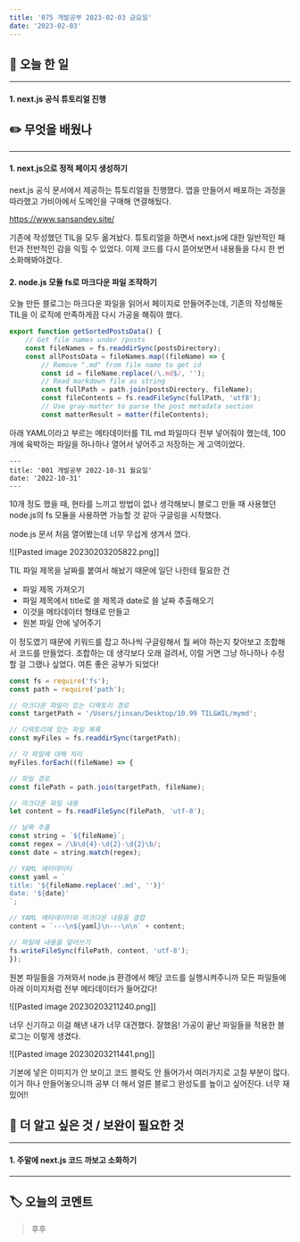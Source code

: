 ```yaml
---
title: '075 개발공부 2023-02-03 금요일'
date: '2023-02-03'
---
```


## 📅 오늘 한 일
---
#### 1. next.js 공식 튜토리얼 진행

## ✏️ 무엇을 배웠나
---
#### 1. next.js으로 정적 페이지 생성하기

next.js 공식 문서에서 제공하는 튜토리얼을 진행했다. 앱을 만들어서 배포하는 과정을 따라했고 가비아에서 도메인을 구매해 연결해뒀다.

https://www.sansandev.site/

기존에 작성했던 TIL을 모두 옮겨놨다. 튜토리얼을 하면서 next.js에 대한 일반적인 패턴과 전반적인 감을 익힐 수 있었다. 이제 코드를 다시 뜯어보면서 내용들을 다시 한 번 소화해봐야겠다.

#### 2.  node.js 모듈 fs로 마크다운 파일 조작하기

오늘 만든 블로그는 마크다운 파일을 읽어서 페이지로 만들어주는데, 기존의 작성해둔 TIL을 이 로직에 만족하게끔 다시 가공을 해줘야 했다.

```js
export function getSortedPostsData() {
	// Get file names under /posts
	const fileNames = fs.readdirSync(postsDirectory);
	const allPostsData = fileNames.map((fileName) => {
		// Remove ".md" from file name to get id
		const id = fileName.replace(/\.md$/, '');
		// Read markdown file as string
		const fullPath = path.join(postsDirectory, fileName);
		const fileContents = fs.readFileSync(fullPath, 'utf8');
		// Use gray-matter to parse the post metadata section
		const matterResult = matter(fileContents);
```

아래 YAML이라고 부르는 메타데이터를 TIL md 파일마다 전부 넣어줘야 했는데, 100개에 육박하는 파일을 하나하나 열어서 넣어주고 저장하는 게 고역이었다.

```
---
title: '001 개발공부 2022-10-31 월요일'
date: '2022-10-31'
---
```

10개 정도 했을 때, 현타를 느끼고 방법이 없나 생각해보니 블로그 만들 때 사용했던 node.js의 fs 모듈을 사용하면 가능할 것 같아 구글링을 시작했다.

node.js 문서 처음 열어봤는데 너무 무섭게 생겨서 껐다.

![[Pasted image 20230203205822.png]]

TIL 파일 제목을 날짜를 붙여서 해놨기 때문에 일단 나한테 필요한 건
- 파일 제목 가져오기
- 파일 제목에서 title로 쓸 제목과 date로 쓸 날짜 추출해오기
- 이것을 메타데이터 형태로 만들고
- 원본 파일 안에 넣어주기

이 정도였기 때문에 키워드를 잡고 하나씩 구글링해서 뭘 써야 하는지 찾아보고 조합해서 코드를 만들었다. 조합하는 데 생각보다 오래 걸려서, 이럴 거면 그냥 하나하나 수정할 걸 그랬나 싶었다. 여튼 좋은 공부가 되었다!

```js
const fs = require('fs');
const path = require('path');

// 마크다운 파일이 있는 디렉토리 경로
const targetPath = '/Users/jinsan/Desktop/10.99 TIL&WIL/mymd';

// 디렉토리에 있는 파일 목록
const myFiles = fs.readdirSync(targetPath);

// 각 파일에 대해 처리
myFiles.forEach((fileName) => {

// 파일 경로
const filePath = path.join(targetPath, fileName);

// 마크다운 파일 내용
let content = fs.readFileSync(filePath, 'utf-8');

// 날짜 추출
const string = `${fileName}`;
const regex = /\b\d{4}-\d{2}-\d{2}\b/;
const date = string.match(regex);

// YAML 메타데이터
const yaml = `
title: '${fileName.replace('.md', '')}'
date: '${date}'
`;

// YAML 메타데이터와 마크다운 내용을 결합
content = `---\n${yaml}\n---\n\n` + content;

// 파일에 내용을 덮어쓰기
fs.writeFileSync(filePath, content, 'utf-8');
});
```

원본 파일들을 가져와서 node.js 환경에서 해당 코드를 실행시켜주니까 모든 파일들에 아래 이미지처럼 전부 메타데이터가 들어갔다!

![[Pasted image 20230203211240.png]]

너무 신기하고 이걸 해낸 내가 너무 대견했다. 잘했음! 가공이 끝난 파일들을 적용한 블로그는 이렇게 생겼다.

![[Pasted image 20230203211441.png]]

기본에 넣은 이미지가 안 보이고 코드 블락도 안 들어가서 여러가지로 고칠 부분이 많다. 이거 하나 만들어놓으니까 공부 더 해서 얼른 블로그 완성도를 높이고 싶어진다. 너무 재밌어!!

## 🔎 더 알고 싶은 것 / 보완이 필요한 것
---
#### 1. 주말에 next.js 코드 까보고 소화하기
---
## 🏷️ 오늘의 코멘트
> 후후